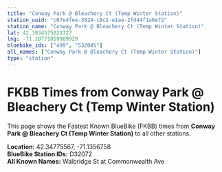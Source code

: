 ```yaml
---
title: "Conway Park @ Bleachery Ct (Temp Winter Station)"
station_uuid: "c67e4fee-3824-c8c1-e1ae-2fd44f1a6e72"
station_name: "Conway Park @ Bleachery Ct (Temp Winter Station)"
lat: 42.3834575023727
lng: -71.10771059989929
bluebike_ids: ["499", "S32045"]
all_names: ["Conway Park @ Bleachery Ct (Temp Winter Station)"]
type: "station"
---
```


# FKBB Times from Conway Park @ Bleachery Ct (Temp Winter Station)

This page shows the Fastest Known BlueBike (FKBB) times from **Conway Park @ Bleachery Ct (Temp Winter Station)** to all other stations.

**Location:** 42.34775567, -71.1356758  
**BlueBike Station IDs:** D32072  
**All Known Names:** Walbridge St at Commonwealth Ave

